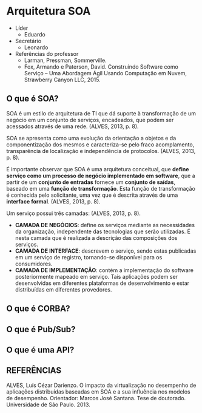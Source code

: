 # Arquitetura SOA

 - Líder
	 - Eduardo
 - Secretário
	 - Leonardo
 - Referências do professor
	 - Larman, Pressman, Sommerville.
	 - Fox, Armando e Paterson, David. Construindo Software como Serviço – Uma Abordagem Ágil Usando Computação em Nuvem, Strawberry Canyon LLC, 2015.

## O que é SOA?

SOA é um estilo de arquitetura de TI que dá suporte à transformação de um negócio em um conjunto de serviços, encadeados, que podem ser acessados através de uma rede. (ALVES, 2013, p. 8).

SOA se apresenta como uma evolução da orientação a objetos e da componentização dos mesmos e caracteriza-se pelo fraco acomplamento, transparência de localização e independência de protocolos. (ALVES, 2013, p. 8).

É importante observar que SOA é uma arquitetura conceitual, que **define serviço como um processo de negócio implementado em software**, que a partir de um **conjunto de entradas** fornece um **conjunto de saídas**, baseado em uma **função de transformação**. Esta função de transformação é conhecida pelo solicitante, uma vez que é descrita através de uma **interface formal**. (ALVES, 2013, p. 8).

Um serviço possui três camadas: (ALVES, 2013, p. 8).

*  **CAMADA DE NEGÓCIOS**: define os serviços mediante as necessidades da organização, independente das tecnologias que serão utilizadas. É nesta camada que é realizada a descrição das composições dos serviços.
*  **CAMADA DE INTERFACE**: descrevem o serviço, sendo estas publicadas em um serviço de registro, tornando-se disponível para os consumidores.
*  **CAMADA DE IMPLEMENTAÇÃO**: contém a implementação do software posteriormente mapeado em serviço. Tais aplicações podem ser desenvolvidas em diferentes plataformas de desenvolvimento e estar distribuídas em diferentes provedores.

## O que é CORBA?

## O que é Pub/Sub?

## O que é uma API?

## REFERÊNCIAS

ALVES, Luís Cézar Darienzo. O impacto da virtualização no desempenho de aplicações distribuídas baseadas em SOA e a sua influência nos modelos de desempenho. Orientador: Marcos José Santana. Tese de doutorado. Universidade de São Paulo. 2013.
